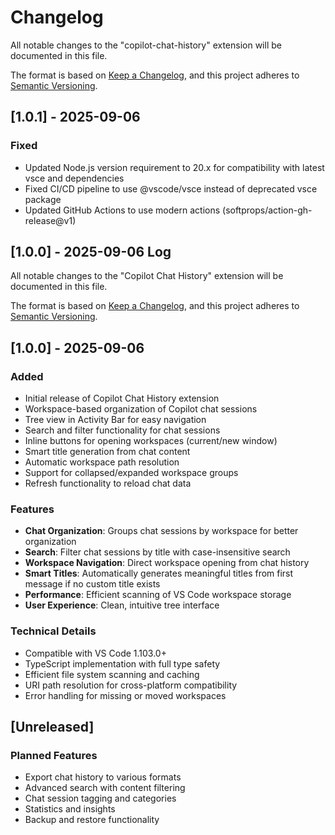 # Changelog

All notable changes to the "copilot-chat-history" extension will be documented in this file.

The format is based on [Keep a Changelog](https://keepachangelog.com/en/1.0.0/),
and this project adheres to [Semantic Versioning](https://semver.org/spec/v2.0.0.html).

## [1.0.1] - 2025-09-06

### Fixed
- Updated Node.js version requirement to 20.x for compatibility with latest vsce and dependencies
- Fixed CI/CD pipeline to use @vscode/vsce instead of deprecated vsce package
- Updated GitHub Actions to use modern actions (softprops/action-gh-release@v1)

## [1.0.0] - 2025-09-06 Log

All notable changes to the "Copilot Chat History" extension will be documented in this file.

The format is based on [Keep a Changelog](https://keepachangelog.com/en/1.0.0/),
and this project adheres to [Semantic Versioning](https://semver.org/spec/v2.0.0.html).

## [1.0.0] - 2025-09-06

### Added
- Initial release of Copilot Chat History extension
- Workspace-based organization of Copilot chat sessions
- Tree view in Activity Bar for easy navigation
- Search and filter functionality for chat sessions
- Inline buttons for opening workspaces (current/new window)
- Smart title generation from chat content
- Automatic workspace path resolution
- Support for collapsed/expanded workspace groups
- Refresh functionality to reload chat data

### Features
- **Chat Organization**: Groups chat sessions by workspace for better organization
- **Search**: Filter chat sessions by title with case-insensitive search
- **Workspace Navigation**: Direct workspace opening from chat history
- **Smart Titles**: Automatically generates meaningful titles from first message if no custom title exists
- **Performance**: Efficient scanning of VS Code workspace storage
- **User Experience**: Clean, intuitive tree interface

### Technical Details
- Compatible with VS Code 1.103.0+
- TypeScript implementation with full type safety
- Efficient file system scanning and caching
- URI path resolution for cross-platform compatibility
- Error handling for missing or moved workspaces

## [Unreleased]

### Planned Features
- Export chat history to various formats
- Advanced search with content filtering
- Chat session tagging and categories
- Statistics and insights
- Backup and restore functionality